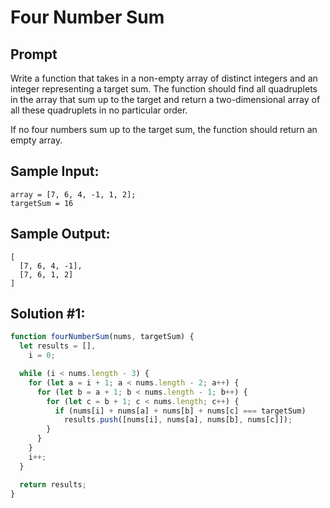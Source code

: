 # Four Number Sum

## Prompt

Write a function that takes in a non-empty array of distinct integers and an integer representing a target sum. The function should find all quadruplets in the array that sum up to the target and return a two-dimensional array of all these quadruplets in no particular order.

If no four numbers sum up to the target sum, the function should return an empty array.

## Sample Input:

```
array = [7, 6, 4, -1, 1, 2];
targetSum = 16
```

## Sample Output:

```
[
  [7, 6, 4, -1],
  [7, 6, 1, 2]
]
```

## Solution #1:

```js
function fourNumberSum(nums, targetSum) {
  let results = [],
    i = 0;

  while (i < nums.length - 3) {
    for (let a = i + 1; a < nums.length - 2; a++) {
      for (let b = a + 1; b < nums.length - 1; b++) {
        for (let c = b + 1; c < nums.length; c++) {
          if (nums[i] + nums[a] + nums[b] + nums[c] === targetSum)
            results.push([nums[i], nums[a], nums[b], nums[c]]);
        }
      }
    }
    i++;
  }

  return results;
}
```
